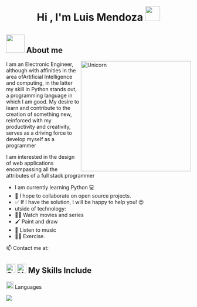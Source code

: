 <h1 align="center">Hi , I'm Luis Mendoza <img src="https://user-images.githubusercontent.com/74038190/216120986-f2752ca9-fe82-4aa3-befe-0a58db010d85.png" width="40"></h1>


## <picture><img src = "https://github.com/7oSkaaa/7oSkaaa/blob/main/Images/about_me.gif?raw=true" width = 50px></picture> About me

<img align="right" width=300px alt="Unicorn" src="https://user-images.githubusercontent.com/74038190/219923809-b86dc415-a0c2-4a38-bc88-ad6cf06395a8.gif" />

I am an Electronic Engineer, although with affinities in the area of ​​Artificial Intelligence and computing, in the latter my skill in Python stands out, a programming language in which I am good. My desire to learn and contribute to the creation of something new, reinforced with my productivity and creativity, serves as a driving force to develop myself as a programmer

I am interested in the design of web applications encompassing all the attributes of a full stack programmer
- I am currently learning Python 💻
- 👯 I hope to collaborate on open source projects.
- ✅ If I have the solution, I will be happy to help you! 😉
- utside of technology:
- 🍿🎦 Watch movies and series
- 🖌️ Paint and draw
- 🎵 Listen to music
- 💪🏼 Exercise.

📫 Contact me at:

## <img src="https://raw.githubusercontent.com/Tarikul-Islam-Anik/Animated-Fluent-Emojis/master/Emojis/Smilies/Smiling%20Face%20with%20Sunglasses.png" alt="Smiling Face with Sunglasses" width="25" height="25" /> <img src="https://raw.githubusercontent.com/Tarikul-Islam-Anik/Animated-Fluent-Emojis/master/Emojis/Objects/Hammer%20and%20Wrench.png" alt="Hammer and Wrench" width="25" height="25"/> My Skills Include

<img src="https://raw.githubusercontent.com/Tarikul-Islam-Anik/Animated-Fluent-Emojis/master/Emojis/Hand%20gestures/Backhand%20Index%20Pointing%20Right%20Light%20Skin%20Tone.png" alt="Backhand Index Pointing Right Light Skin Tone" width="20" height="20" /> Languages </h4>
<span> 

  <img src="https://img.shields.io/badge/python-3670A0?style=for-the-badge&logo=python&logoColor=ffdd54">
</span>

